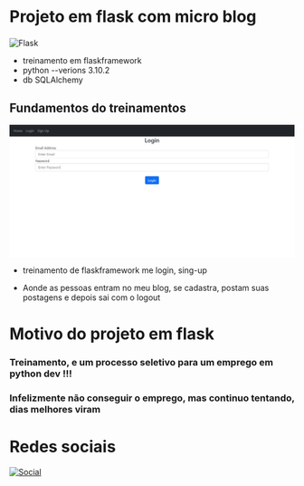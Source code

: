 # Projeto em flask com micro blog 
<img  align="center" alt="Flask" src="https://img.shields.io/badge/Flask-000000?style=for-the-badge&logo=flask&logoColor=white/"> 

* treinamento em flaskframework 
* python --verions 3.10.2 
* db SQLAlchemy 


## Fundamentos do treinamentos
<img  align="center" alt="Flask" src="micro-blog.jpg"> 

* treinamento de flaskframework me login, sing-up

* Aonde as pessoas entram no meu blog, se cadastra, postam   suas     postagens e depois sai com o logout 

# Motivo do projeto em flask

### Treinamento, e um processo seletivo para um emprego em python dev !!! 

### Infelizmente não conseguir o emprego, mas continuo tentando, dias melhores viram 



# Redes sociais 

[![Social](https://img.shields.io/badge/LinkedIn-0077B5?style=for-the-badge&logo=linkedin&logoColor=white)](https://www.linkedin.com/in/hedriss10/)


